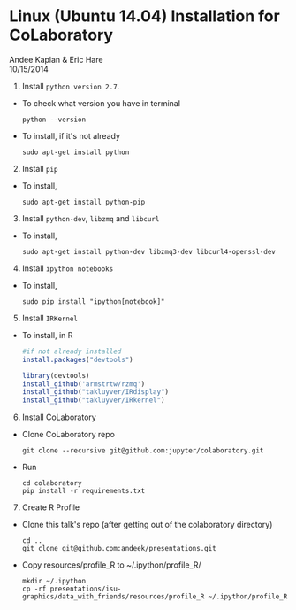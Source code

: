 # Linux (Ubuntu 14.04) Installation for CoLaboratory
Andee Kaplan & Eric Hare  
10/15/2014  

1. Install `python version 2.7`.
  - To check what version you have in terminal 
  
    ```
    python --version
    ```
  - To install, if it's not already
  
    ```
    sudo apt-get install python
    ```
2. Install `pip`
  - To install,
 
    ```
    sudo apt-get install python-pip
    ```
3. Install `python-dev`, `libzmq` and `libcurl`
  - To install,
  
    ```
    sudo apt-get install python-dev libzmq3-dev libcurl4-openssl-dev
    ```
4. Install `ipython notebooks`
  - To install,
  
    ```
    sudo pip install "ipython[notebook]"
    ```
    
5. Install `IRKernel`
  - To install, in R
  
    
    ```r
    #if not already installed
    install.packages("devtools")
    
    library(devtools)
    install_github('armstrtw/rzmq')
    install_github("takluyver/IRdisplay")
    install_github("takluyver/IRkernel")
    ```
6. Install CoLaboratory    
  - Clone CoLaboratory repo
 
    ```
    git clone --recursive git@github.com:jupyter/colaboratory.git
    ```
  - Run
    
    ```
    cd colaboratory
    pip install -r requirements.txt
    ```
7. Create R Profile
  - Clone this talk's repo (after getting out of the colaboratory directory)
    
    ```
    cd ..
    git clone git@github.com:andeek/presentations.git
    ```
  - Copy resources/profile_R to ~/.ipython/profile_R/
    
    ```
    mkdir ~/.ipython
    cp -rf presentations/isu-graphics/data_with_friends/resources/profile_R ~/.ipython/profile_R
    ```
